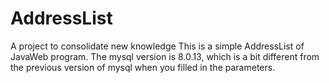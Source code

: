 # AddressList
A project to consolidate new knowledge
This is a simple AddressList of JavaWeb program.
The mysql version is 8.0.13, which is a bit different from the previous version of mysql when you filled in the parameters.